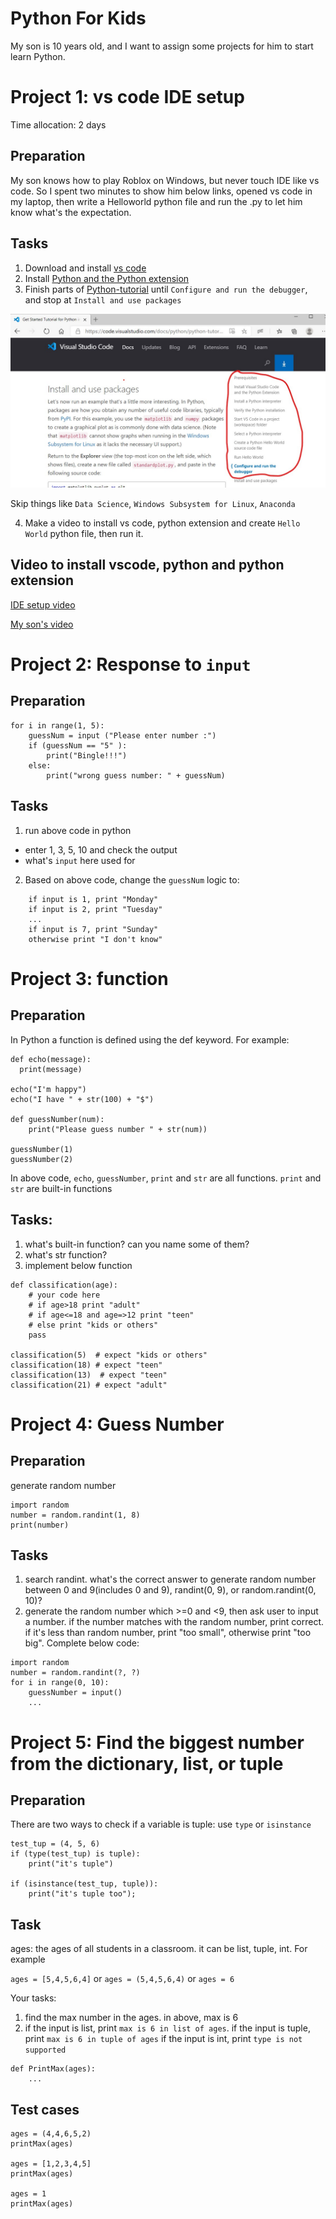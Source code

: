 # Python For Kids
My son is 10 years old, and I want to assign some projects for him to start learn Python.

# Project 1: vs code IDE setup
Time allocation: 2 days
## Preparation
My son knows how to play Roblox on Windows, but never touch IDE like vs code. So I spent two minutes to show him below links, opened vs code in my laptop, then write a Helloworld python file and run the .py to let him know what's the expectation.

## Tasks
1. Download and install [vs code](https://code.visualstudio.com/)
2. Install [Python and the Python extension](https://code.visualstudio.com/docs/languages/python#_install-python-and-the-python-extension) 
3. Finish parts of [Python-tutorial](https://code.visualstudio.com/docs/python/python-tutorial) until `Configure and run the debugger`, and stop at `Install and use packages`

![Python-tutorial scope](img/PythonTutorial.jpg?raw=true "Title")

Skip things like `Data Science`, `Windows Subsystem for Linux`, `Anaconda`

4. Make a video to install vs code, python extension and create `Hello World` python file, then run it.

## Video to install vscode, python and python extension

[IDE setup video](https://www.youtube.com/watch?v=P9VmSIIO-Xc)

[My son's video](https://www.youtube.com/watch?v=_NtuZ2VwQFs)

# Project 2: Response to `input`
## Preparation
```
for i in range(1, 5):
    guessNum = input ("Please enter number :")
    if (guessNum == "5" ):
        print("Bingle!!!")
    else:
        print("wrong guess number: " + guessNum)
```

## Tasks
1. run above code in python
- enter 1, 3, 5, 10 and check the output
- what's `input` here used for

2. Based on above code, change the `guessNum` logic to:
```
    if input is 1, print "Monday"
    if input is 2, print "Tuesday"
    ...
    if input is 7, print "Sunday"
    otherwise print "I don't know"
```

# Project 3: function
## Preparation
In Python a function is defined using the def keyword.
For example:
```
def echo(message):
  print(message)

echo("I'm happy")
echo("I have " + str(100) + "$")

def guessNumber(num):
    print("Please guess number " + str(num))

guessNumber(1)
guessNumber(2)

```

In above code, `echo`, `guessNumber`, `print` and `str` are all functions.
`print` and `str` are built-in functions

## Tasks:
1. what's built-in function? can you name some of them?
2. what's str function?
3. implement below function
```
def classification(age):
    # your code here
    # if age>18 print "adult"
    # if age<=18 and age=>12 print "teen"
    # else print "kids or others" 
    pass

classification(5)  # expect "kids or others"
classification(18) # expect "teen"
classification(13)  # expect "teen"
classification(21) # expect "adult"
``` 

# Project 4: Guess Number
## Preparation
generate random number

```
import random
number = random.randint(1, 8)
print(number)
```

## Tasks
1. search randint. what's the correct answer to generate random number between 0 and 9(includes 0 and 9), randint(0, 9), or random.randint(0, 10)?
2. generate the random number which >=0 and <9, then ask user to input a number. if the number matches with the random number, print correct. if it's less than random number, print "too small", otherwise print "too big".
Complete below code:

```
import random
number = random.randint(?, ?)
for i in range(0, 10):
    guessNumber = input()
    ...

```

# Project 5: Find the biggest number from the dictionary, list, or tuple
## Preparation

There are two ways to check if a variable is tuple: use `type` or `isinstance`

```
test_tup = (4, 5, 6)
if (type(test_tup) is tuple):
    print("it's tuple")

if (isinstance(test_tup, tuple)):
    print("it's tuple too");
```

## Task
ages: the ages of all students in a classroom. it can be list, tuple, int. For example

`ages = [5,4,5,6,4]`
or
`ages = (5,4,5,6,4)`
or
`ages = 6`

Your tasks:
1. find the max number in the ages. in above, max is 6
2. if the input is list, print `max is 6 in list of ages`.
if the input is tuple, print `max is 6 in tuple of ages`
if the input is int, print `type is not supported`

```
def PrintMax(ages):
    ...

```

## Test cases
```
ages = (4,4,6,5,2)
printMax(ages)

ages = [1,2,3,4,5]
printMax(ages)

ages = 1
printMax(ages)
```